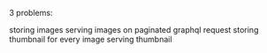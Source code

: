 3 problems:

storing images
serving images on paginated graphql request
storing thumbnail for every image
serving thumbnail